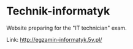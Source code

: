 # Technik-informatyk
Website preparing for the "IT technician" exam.

Link: http://egzamin-informatyk.5v.pl/
